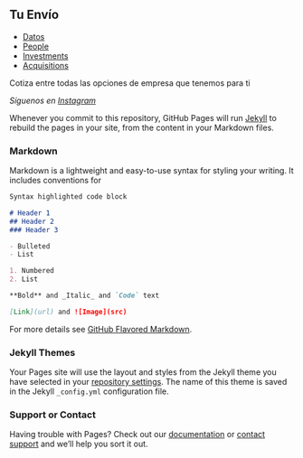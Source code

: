## Tu Envío

<ul>
  <li><a href="datos.html">Datos</a></li>
  <li><a href="people.html">People</a></li>
  <li><a href="investments.html">Investments</a></li>
  <li><a href="acquisitions.html">Acquisitions</a></li>
</ul>


Cotiza entre todas las opciones de empresa que tenemos para ti

_Síguenos en_ [_Instagram_](https://tuenvio.github.io/)



Whenever you commit to this repository, GitHub Pages will run [Jekyll](https://jekyllrb.com/) to rebuild the pages in your site, from the content in your Markdown files.

### Markdown

Markdown is a lightweight and easy-to-use syntax for styling your writing. It includes conventions for

```markdown
Syntax highlighted code block

# Header 1
## Header 2
### Header 3

- Bulleted
- List

1. Numbered
2. List

**Bold** and _Italic_ and `Code` text

[Link](url) and ![Image](src)
```

For more details see [GitHub Flavored Markdown](https://guides.github.com/features/mastering-markdown/).

### Jekyll Themes

Your Pages site will use the layout and styles from the Jekyll theme you have selected in your [repository settings](https://github.com/tuenvio/tuenvio.github.io/settings/pages). The name of this theme is saved in the Jekyll `_config.yml` configuration file.

### Support or Contact

Having trouble with Pages? Check out our [documentation](https://docs.github.com/categories/github-pages-basics/) or [contact support](https://support.github.com/contact) and we’ll help you sort it out.
